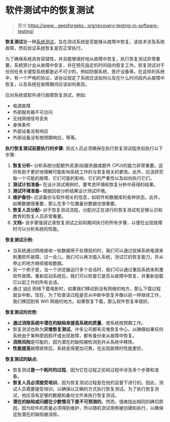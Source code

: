 # 软件测试中的恢复测试

> 原文:[https://www . geesforgeks . org/recovery-testing-in-software-testing/](https://www.geeksforgeeks.org/recovery-testing-in-software-testing/)

**恢复测试**是一种[系统测试](https://www.geeksforgeeks.org/system-testing/)，旨在测试系统是否能够从故障中恢复。该技术涉及系统故障，然后验证系统恢复是否正常执行。

为了确保系统具有容错性，并且能够很好地从故障中恢复，执行恢复测试非常重要。系统预计会从故障中恢复，并在预先指定的时间段内恢复工作。恢复测试对于任何任务关键型系统都是必不可少的，例如防御系统、医疗设备等。在这样的系统中，有一个严格的协议，该协议规定了系统应该如何以及在什么时间段内从故障中恢复，以及系统在故障期间应该如何表现。

应对系统或软件进行故障恢复测试，例如:

*   电源故障
*   外部服务器不可访问
*   无线网络信号丢失
*   身体条件
*   外部设备没有响应
*   外部设备没有按预期响应，等等。

**执行恢复测试前要执行的步骤:**
测试人员必须确保在执行恢复测试程序前执行以下步骤:

1.  **恢复分析–**
    分析系统分配额外资源(如服务器或额外 CPU)的能力非常重要。这将有助于更好地理解可能影响系统工作的与恢复相关的更改。此外，应该研究每一个可能的故障、它们可能的影响、它们的严重性以及如何执行它们。
2.  **测试计划准备–**
    在设计测试用例时，要考虑环境和恢复分析中获得的结果。
3.  **测试环境准备–**
    根据回收分析结果设计测试环境。
4.  **维护备份–**
    应该备份与软件相关的信息，如软件和数据库的各种状态。此外，如果数据很重要，那么在多个位置备份数据也很重要。
5.  **恢复人员分配–**
    对于恢复测试流程，分配对正在进行的恢复测试有足够认识和教育的恢复人员非常重要。
6.  **文档–**
    该步骤强调记录恢复测试之前和期间执行的所有步骤，以便在出现故障时可以分析系统的性能。

**恢复测试示例:**

*   当系统通过网络接收一些数据用于处理目的时，我们可以通过拔掉系统电源来刺激软件故障。过一会儿，我们可以再次插入系统，测试它的恢复能力，并从停止的地方继续接收数据。
*   另一个例子是，当一个浏览器运行多个会话时，我们可以通过重启系统来刺激软件故障。重新启动系统后，我们可以检查它是否从故障中恢复，并重新加载它以前工作的所有会话。
*   通过 [Wifi](https://www.geeksforgeeks.org/basics-of-wi-fi/) 网络下载电影时，如果我们移动到没有网络的地方，那么下载过程就会中断。现在，为了检查该过程是否从中断中恢复并像以前一样继续工作，我们移回到有 Wifi 网络的地方。如果恢复下载，那么软件恢复率很好。

**恢复测试的优势:**

*   **通过消除系统中潜在的缺陷来提高系统的质量**，使系统按预期工作。
*   恢复测试也称为**灾难恢复测试**。许多公司都有灾难恢复中心，以确保如果任何系统由于某种原因损坏或出现故障，都有备份来从故障中恢复。
*   **消除风险**是可能的，因为潜在的缺陷被检测到并从系统中移除。
*   **性能提高**故障排除后，系统变得更加可靠，在出现故障时性能更好。

**恢复测试的缺点:**

*   恢复测试**是一个耗时的过程**，因为它在过程之前和过程中涉及多个步骤和准备。
*   **恢复人员必须接受培训**，因为恢复测试过程是在他的监督下进行的。因此，测试人员需要接受培训，以确保以正确的方式执行恢复测试。为了执行恢复测试，他应该有足够的数据和备份文件来执行恢复测试。
*   **潜在的缺陷或问题在少数情况下是不可预测的**。然而，很难指出相同的确切原因，因为软件的质量必须得到维护，所以随机测试用例被创建和执行，以确保这些潜在的缺陷被消除。